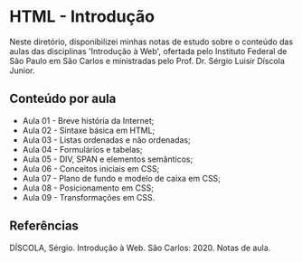 # HTML - Introdução

Neste diretório, disponibilizei minhas notas de estudo sobre o conteúdo das aulas das disciplinas 'Introdução à Web', ofertada pelo Instituto Federal de São Paulo em São Carlos e ministradas pelo Prof. Dr. Sérgio Luisir Díscola Junior.

## Conteúdo por aula

- Aula 01 - Breve história da Internet;
- Aula 02 - Sintaxe básica em HTML;
- Aula 03 - Listas ordenadas e não ordenadas;
- Aula 04 - Formulários e tabelas;
- Aula 05 - DIV, SPAN e elementos semânticos;
- Aula 06 - Conceitos iniciais em CSS;
- Aula 07 - Plano de fundo e modelo de caixa em CSS;
- Aula 08 - Posicionamento em CSS;
- Aula 09 - Transformações em CSS.

## Referências

DÍSCOLA, Sérgio. Introdução à Web. São Carlos: 2020. Notas de aula.
